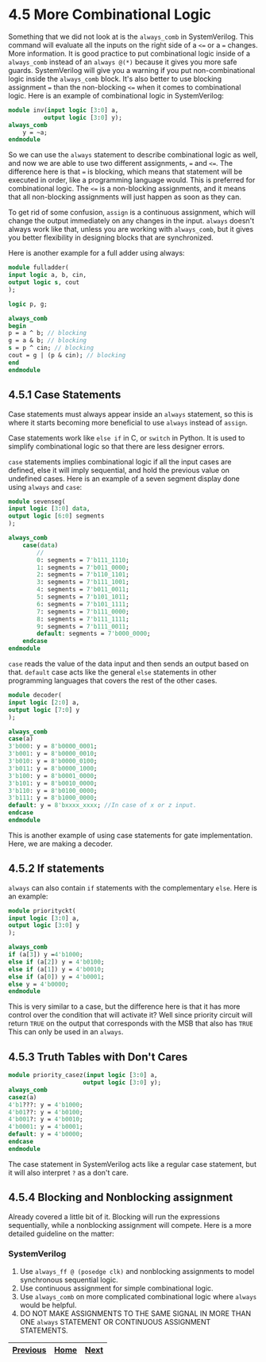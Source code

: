 # 4.5 More Combinational Logic

Something that we did not look at is the `always_comb` in SystemVerilog. This command will evaluate all the inputs on the right side of a `<=` or a `=` changes. More information. It is good practice to put combinational logic inside of a `always_comb` instead of an `always @(*)` because it gives you more safe guards. SystemVerilog will give you a warning if you put non-combinational logic inside the `always_comb` block. It's also better to use blocking assignment `=` than the non-blocking `<=` when it comes to combinational logic. Here is an example of combinational logic in SystemVerilog:

```SystemVerilog
module inv(input logic [3:0] a,
          output logic [3:0] y);
always_comb
    y = ~a;
endmodule
```

So we can use the `always` statement to describe combinational logic as well, and now we are able to use two different assignments, `=` and `<=`. The difference here is that `=` is blocking, which means that statement will be executed in order, like a programming language would. This is preferred for combinational logic. The `<=` is a non-blocking assignments, and it means that all non-blocking assignments will just happen as soon as they can.

To get rid of some confusion, `assign` is a continuous assignment, which will change the output immediately on any changes in the input. `always` doesn't always work like that, unless you are working with `always_comb`, but it gives you better flexibility in designing blocks that are synchronized.

Here is another example for a full adder using always:

```SystemVerilog
module fulladder(
input logic a, b, cin,
output logic s, cout
);

logic p, g;

always_comb
begin
p = a ^ b; // blocking
g = a & b; // blocking
s = p ^ cin; // blocking
cout = g | (p & cin); // blocking
end
endmodule
```

## 4.5.1 Case Statements

Case statements must always appear inside an `always` statement, so this is where it starts becoming more beneficial to use `always` instead of `assign`.

Case statements work like `else if` in C, or `switch` in Python. It is used to simplify combinational logic so that there are less designer errors.

`case` statements implies combinational logic if all the input cases are defined, else it will imply sequential, and hold the previous value on undefined cases. Here is an example of a seven segment display done using `always` and `case`:

```SystemVerilog
module sevenseg(
input logic [3:0] data,
output logic [6:0] segments
);

always_comb
    case(data)
        // 
        0: segments = 7'b111_1110;
        1: segments = 7'b011_0000;
        2: segments = 7'b110_1101;
        3: segments = 7'b111_1001;
        4: segments = 7'b011_0011;
        5: segments = 7'b101_1011;
        6: segments = 7'b101_1111;
        7: segments = 7'b111_0000;
        8: segments = 7'b111_1111;
        9: segments = 7'b111_0011;
        default: segments = 7'b000_0000;
    endcase
endmodule
```

`case` reads the value of the data input and then sends an output based on that. `default` case acts like the general `else` statements in other programming languages that covers the rest of the other cases.

```SystemVerilog
module decoder(
input logic [2:0] a,
output logic [7:0] y
);

always_comb
case(a)
3'b000: y = 8'b0000_0001;
3'b001: y = 8'b0000_0010;
3'b010: y = 8'b0000_0100;
3'b011: y = 8'b0000_1000;
3'b100: y = 8'b0001_0000;
3'b101: y = 8'b0010_0000;
3'b110: y = 8'b0100_0000;
3'b111: y = 8'b1000_0000;
default: y = 8'bxxxx_xxxx; //In case of x or z input.
endcase
endmodule
```

This is another example of using case statements for gate implementation. Here, we are making a decoder.

## 4.5.2 If statements

`always` can also contain `if` statements with the complementary `else`. Here is an example:

```SystemVerilog
module priorityckt(
input logic [3:0] a,
output logic [3:0] y
);

always_comb
if (a[3]) y =4'b1000;
else if (a[2]) y = 4'b0100;
else if (a[1]) y = 4'b0010;
else if (a[0]) y = 4'b0001;
else y = 4'b0000;
endmodule
```

This is very similar to a case, but the difference here is that it has more control over the condition that will activate it? Well since priority circuit will return `TRUE` on the output that corresponds with the MSB that also has `TRUE` This can only be used in an `always`.

## 4.5.3 Truth Tables with Don't Cares

```SystemVerilog
module priority_casez(input logic [3:0] a,
                     output logic [3:0] y);
always_comb
casez(a)
4'b1???: y = 4'b1000;
4'b01??: y = 4'b0100;
4'b001?: y = 4'b0010;
4'b0001: y = 4'b0001;
default: y = 4'b0000;
endcase
endmodule
```

The case statement in SystemVerilog acts like a regular case statement, but it will also interpret `?` as a don't care.

## 4.5.4 Blocking and Nonblocking assignment

Already covered a little bit of it. Blocking will run the expressions sequentially, while a nonblocking assignment will compete. Here is a more detailed guideline on the matter:

### SystemVerilog

1. Use `always_ff @ (posedge clk)` and nonblocking assignments to model synchronous sequential logic.
2. Use continuous assignment for simple combinational logic.
3. Use `always_comb` on more complicated combinational logic where `always` would be helpful.
4. DO NOT MAKE ASSIGNMENTS TO THE SAME SIGNAL IN MORE THAN ONE `always` STATEMENT OR CONTINUOUS ASSIGNMENT STATEMENTS.

| [Previous](ch04_04_sequential_logic.md) | [Home]() | [Next](ch04_06_finite_state_machine.md) | 
| --------------------------------------- | -------- | --------------------------------------- |
